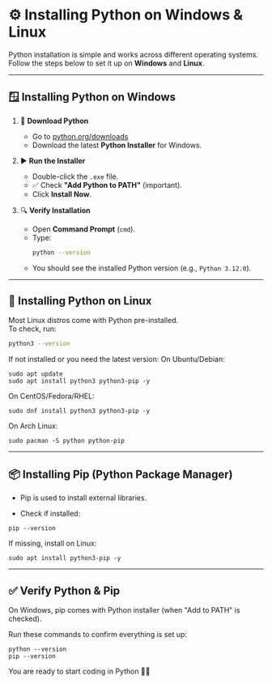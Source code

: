 # ⚙️ Installing Python on Windows & Linux  

Python installation is simple and works across different operating systems.  
Follow the steps below to set it up on **Windows** and **Linux**.  

---

## 🪟 Installing Python on Windows  

1. 🔽 **Download Python**  
   - Go to [python.org/downloads](https://www.python.org/downloads/)  
   - Download the latest **Python Installer** for Windows.  

2. ▶️ **Run the Installer**  
   - Double-click the `.exe` file.  
   - ✅ Check **"Add Python to PATH"** (important).  
   - Click **Install Now**.  

3. 🔍 **Verify Installation**  
   - Open **Command Prompt** (`cmd`).  
   - Type:  
     ```bash
     python --version
     ```
   - You should see the installed Python version (e.g., `Python 3.12.0`).  

---

## 🐧 Installing Python on Linux  

Most Linux distros come with Python pre-installed.  
To check, run:  
```bash
python3 --version
```



If not installed or you need the latest version:
On Ubuntu/Debian:
```
sudo apt update
sudo apt install python3 python3-pip -y
```
On CentOS/Fedora/RHEL:
```
sudo dnf install python3 python3-pip -y
```
On Arch Linux:
```
sudo pacman -S python python-pip
```
---
## 📦 Installing Pip (Python Package Manager)

   - Pip is used to install external libraries.

   - Check if installed:
```
pip --version
```
If missing, install on Linux:
```
sudo apt install python3-pip -y
```
---
## ✅ Verify Python & Pip

On Windows, pip comes with Python installer (when "Add to PATH" is checked).


Run these commands to confirm everything is set up:
```
python --version
pip --version
```
You are ready to start coding in Python 🚀🐍

